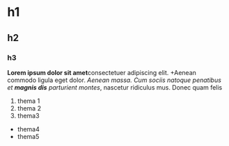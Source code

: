 # h1
## h2
### h3
**Lorem ipsum dolor sit amet**consectetuer adipiscing elit. +Aenean commodo ligula eget dolor. *Aenean massa. Cum sociis natoque penatibus et ***magnis dis*** parturient montes*, nascetur ridiculus mus. Donec quam felis
1. thema 1
2. thema 2
3. thema3

- thema4
- thema5

